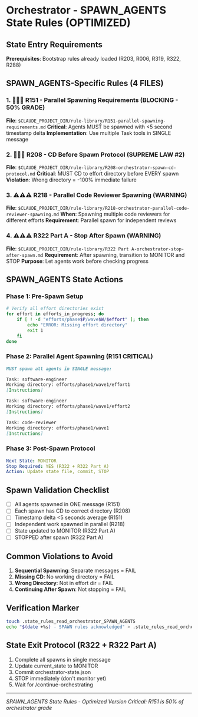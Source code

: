 # Orchestrator - SPAWN_AGENTS State Rules (OPTIMIZED)

## State Entry Requirements
**Prerequisites**: Bootstrap rules already loaded (R203, R006, R319, R322, R288)

## SPAWN_AGENTS-Specific Rules (4 FILES)

### 1. 🚨🚨🚨 R151 - Parallel Spawning Requirements (BLOCKING - 50% GRADE)
**File**: `$CLAUDE_PROJECT_DIR/rule-library/R151-parallel-spawning-requirements.md`
**Critical**: Agents MUST be spawned with <5 second timestamp delta
**Implementation**: Use multiple Task tools in SINGLE message

### 2. 🚨🚨🚨 R208 - CD Before Spawn Protocol (SUPREME LAW #2)
**File**: `$CLAUDE_PROJECT_DIR/rule-library/R208-orchestrator-spawn-cd-protocol.md`
**Critical**: MUST CD to effort directory before EVERY spawn
**Violation**: Wrong directory = -100% immediate failure

### 3. ⚠️⚠️⚠️ R218 - Parallel Code Reviewer Spawning (WARNING)
**File**: `$CLAUDE_PROJECT_DIR/rule-library/R218-orchestrator-parallel-code-reviewer-spawning.md`
**When**: Spawning multiple code reviewers for different efforts
**Requirement**: Parallel spawn for independent reviews

### 4. ⚠️⚠️⚠️ R322 Part A - Stop After Spawn (WARNING)
**File**: `$CLAUDE_PROJECT_DIR/rule-library/R322 Part A-orchestrator-stop-after-spawn.md`
**Requirement**: After spawning, transition to MONITOR and STOP
**Purpose**: Let agents work before checking progress

## SPAWN_AGENTS State Actions

### Phase 1: Pre-Spawn Setup
```bash
# Verify all effort directories exist
for effort in efforts_in_progress; do
    if [ ! -d "efforts/phase$P/wave$W/$effort" ]; then
        echo "ERROR: Missing effort directory"
        exit 1
    fi
done
```

### Phase 2: Parallel Agent Spawning (R151 CRITICAL)
```markdown
MUST spawn all agents in SINGLE message:

Task: software-engineer
Working directory: efforts/phase1/wave1/effort1
[Instructions]

Task: software-engineer  
Working directory: efforts/phase1/wave1/effort2
[Instructions]

Task: code-reviewer
Working directory: efforts/phase1/wave1
[Instructions]
```

### Phase 3: Post-Spawn Protocol
```yaml
Next State: MONITOR
Stop Required: YES (R322 + R322 Part A)
Action: Update state file, commit, STOP
```

## Spawn Validation Checklist
- [ ] All agents spawned in ONE message (R151)
- [ ] Each spawn has CD to correct directory (R208)
- [ ] Timestamp delta <5 seconds average (R151)
- [ ] Independent work spawned in parallel (R218)
- [ ] State updated to MONITOR (R322 Part A)
- [ ] STOPPED after spawn (R322 Part A)

## Common Violations to Avoid
1. **Sequential Spawning**: Separate messages = FAIL
2. **Missing CD**: No working directory = FAIL
3. **Wrong Directory**: Not in effort dir = FAIL
4. **Continuing After Spawn**: Not stopping = FAIL

## Verification Marker
```bash
touch .state_rules_read_orchestrator_SPAWN_AGENTS
echo "$(date +%s) - SPAWN rules acknowledged" > .state_rules_read_orchestrator_SPAWN_AGENTS
```

## State Exit Protocol (R322 + R322 Part A)
1. Complete all spawns in single message
2. Update current_state to MONITOR
3. Commit orchestrator-state.json
4. STOP immediately (don't monitor yet)
5. Wait for /continue-orchestrating

---
*SPAWN_AGENTS State Rules - Optimized Version*
*Critical: R151 is 50% of orchestrator grade*